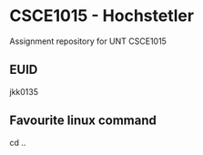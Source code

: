 # CSCE1015 - Hochstetler
Assignment repository for UNT CSCE1015


## EUID
jkk0135
## Favourite linux command
cd ..
